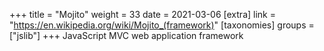 +++
title = "Mojito"
weight = 33
date = 2021-03-06
[extra]
link = "https://en.wikipedia.org/wiki/Mojito_(framework)"
[taxonomies]
groups = ["jslib"]
+++
JavaScript MVC web application framework

